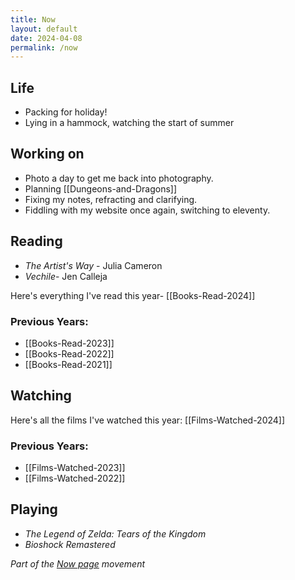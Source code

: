 ```yaml
---
title: Now
layout: default
date: 2024-04-08
permalink: /now
---
```


## Life

- Packing for holiday!
- Lying in a hammock, watching the start of summer

## Working on

- Photo a day to get me back into photography.
- Planning [[Dungeons-and-Dragons]]
- Fixing my notes, refracting and clarifying.
- Fiddling with my website once again, switching to eleventy.

## Reading

- *The Artist's Way* - Julia Cameron
- *Vechile*- Jen Calleja

Here's everything I've read this year- [[Books-Read-2024]]
### Previous Years:

- [[Books-Read-2023]]
- [[Books-Read-2022]]  
- [[Books-Read-2021]] 

## Watching

Here's all the films I've watched this year: [[Films-Watched-2024]]

### Previous Years:

- [[Films-Watched-2023]]
- [[Films-Watched-2022]]

## Playing

- *The Legend of Zelda: Tears of the Kingdom*
- *Bioshock Remastered*

*Part of the <a href="https://nownownow.com/about" >Now page</a> movement*
